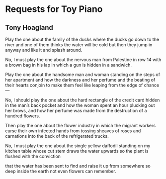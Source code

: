 # Requests for Toy Piano
## Tony Hoagland
Play the one about the family of the ducks
where the ducks go down to the river
and one of them thinks the water will be cold
but then they jump in anyway
and like it and splash around.

No, I must play the one
about the nervous man from Palestine in row 14
with a brown bag in his lap
in which a gun is hidden in a sandwich.

Play the one about the handsome man and woman
standing on the steps of her apartment
and how the darkness and her perfume and the beating of their hearts
conjoin to make them feel
like leaping from the edge of chance—

No, I should play the one about
the hard rectangle of the credit card
hidden in the man’s back pocket
and how the woman spent an hour
plucking out her brows, and how her perfume
was made from the destruction of a hundred flowers.

Then play the one about the flower industry
in which the migrant workers curse their own infected hands
from tossing sheaves of roses and carnations
into the back of the refrigerated trucks.

No, I must play the one about the single yellow daffodil
standing on my kitchen table
whose cut stem draws the water upwards
so the plant is flushed with the conviction

that the water has been sent
to find and raise it up
from somewhere so deep inside the earth
not even flowers can remember.